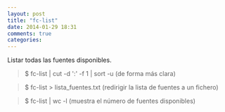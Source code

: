 ```yaml
---
layout: post
title: "fc-list"
date: 2014-01-29 18:31
comments: true
categories: 
---
```

Listar todas las fuentes disponibles.

>$ fc-list | cut -d ':' -f 1 | sort -u  (de forma más clara)

>$ fc-list > lista_fuentes.txt   (redirigir la lista de fuentes a un fichero) 

>$ fc-list | wc -l  (muestra el número de fuentes disponibles)

